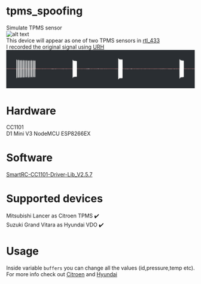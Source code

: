 # tpms_spoofing
Simulate TPMS sensor<br>
![alt text](https://github.com/turboquack/tpms_spoofing/blob/main/pictures/device.jpg)<br>
This device will appear as one of two TPMS sensors in [rtl_433](https://github.com/merbanan/rtl_433/tree/master)<br>
I recorded the original signal using [URH](https://github.com/jopohl/urh)<br>
![alt text](https://github.com/turboquack/tpms_spoofing/blob/main/pictures/citroen.png)<br>
# Hardware
CC1101<br>
D1 Mini V3 NodeMCU ESP8266EX<br>
# Software
[SmartRC-CC1101-Driver-Lib_V2.5.7](https://github.com/LSatan/SmartRC-CC1101-Driver-Lib)<br>
# Supported devices
Mitsubishi Lancer as Citroen TPMS :heavy_check_mark:<br>
Suzuki Grand Vitara as Hyundai VDO :heavy_check_mark:<br>

# Usage
Inside variable ```buffers``` you can change all the values (id,pressure,temp etc). For more info check out [Citroen](https://github.com/merbanan/rtl_433/blob/master/src/devices/tpms_citroen.c) and [Hyundai](https://github.com/merbanan/rtl_433/blob/master/src/devices/tpms_hyundai_vdo.c)
